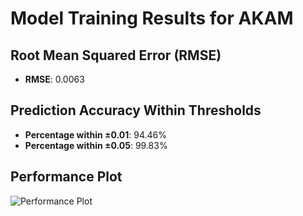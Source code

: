 # Model Training Results for AKAM

## Root Mean Squared Error (RMSE)
- **RMSE**: 0.0063

## Prediction Accuracy Within Thresholds
- **Percentage within ±0.01**: 94.46%
- **Percentage within ±0.05**: 99.83%

## Performance Plot
![Performance Plot](../imgs/AKAM.png)
